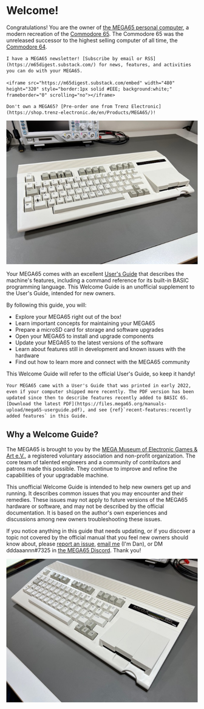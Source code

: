 # Welcome!

Congratulations! You are the owner of [the MEGA65 personal computer](https://mega65.org/), a modern recreation of the [Commodore 65](https://en.wikipedia.org/wiki/Commodore_65). The Commodore 65 was the unreleased successor to the highest selling computer of all time, the [Commodore 64](https://en.wikipedia.org/wiki/Commodore_64).

```{tip}
I have a MEGA65 newsletter! [Subscribe by email or RSS](https://m65digest.substack.com/) for news, features, and activities you can do with your MEGA65.

<iframe src="https://m65digest.substack.com/embed" width="480" height="320" style="border:1px solid #EEE; background:white;" frameborder="0" scrolling="no"></iframe>

```

```{tip}
Don't own a MEGA65? [Pre-order one from Trenz Electronic](https://shop.trenz-electronic.de/en/Products/MEGA65/)!
```

![The MEGA65 personal computer](photos/mega65_left.jpeg)

Your MEGA65 comes with an excellent [User's Guide](https://files.mega65.org/manuals-upload/mega65-userguide.pdf) that describes the machine's features, including a command reference for its built-in BASIC programming language. This Welcome Guide is an unofficial supplement to the User's Guide, intended for new owners.

By following this guide, you will:

-   Explore your MEGA65 right out of the box!
-   Learn important concepts for maintaining your MEGA65
-   Prepare a microSD card for storage and software upgrades
-   Open your MEGA65 to install and upgrade components
-   Update your MEGA65 to the latest versions of the software
-   Learn about features still in development and known issues with the hardware
-   Find out how to learn more and connect with the MEGA65 community

This Welcome Guide will refer to the official User's Guide, so keep it handy!

```{note}
Your MEGA65 came with a User's Guide that was printed in early 2022, even if your computer shipped more recently. The PDF version has been updated since then to describe features recently added to BASIC 65. [Download the latest PDF](https://files.mega65.org/manuals-upload/mega65-userguide.pdf), and see {ref}`recent-features:recently added features` in this Guide.
```

## Why a Welcome Guide?

The MEGA65 is brought to you by the [MEGA Museum of Electronic Games & Art e.V.](https://www.m-e-g-a.org/), a registered voluntary association and non-profit organization. The core team of talented engineers and a community of contributors and patrons made this possible. They continue to improve and refine the capabilities of your upgradable machine.

This unofficial Welcome Guide is intended to help new owners get up and running. It describes common issues that you may encounter and their remedies. These issues may not apply to future versions of the MEGA65 hardware or software, and may not be described by the official documentation. It is based on the author's own experiences and discussions among new owners troubleshooting these issues.

If you notice anything in this guide that needs updating, or if you discover a topic not covered by the official manual that you feel new owners should know about, please [report an issue](https://github.com/dansanderson/mega65-welcome-guide/issues), [email me](mailto:contact@dansanderson.com) (I'm Dan), or DM dddaaannn#7325 in [the MEGA65 Discord](https://discord.gg/5DNvESf). Thank you!

![The MEGA65 personal computer](photos/mega65_right.jpeg)
